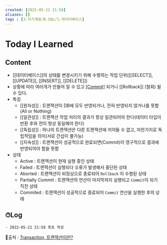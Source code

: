 ```yaml
---
created: [2022-05-21 21:58]
aliases: []
tags : [3.자기계발/B.SQL/1.데이터베이스]
---
```

# Today I Learned
## Content
- [[데이터베이스]]의 상태를 변경시키기 위해 수행하는 작업 단위([[SELECT]], [[UPDATE]], [[INSERT]], [[DELETE]])
- 상황에 따라 여러개가 만들어 질 수 있고 [[Commit]](저장) 되거나 [[Rollback]] (철회) 될 수 있다.
- 특징
	- [[원자성]] : 트랜잭션이 DB에 모두 반영되거나, 전혀 반영되지 않거나를 뜻함(All or Nothing)
	- [[일관성]] : 트랜잭션 작업 처리의 결과가 항상 일관되어야 한다(데이터 타입이 반환 후와 전이 항상 동일해야 한다)
	- [[독립성]] : 하나의 트랜잭션은 다른 트랜잭션에 끼어들 수 없고, 마찬가지로 독립적임을 의미(서로 간섭이 불가능)
	- [[지속성]] : 트랜잭션이 성공적으로 완료되면(Commit)이 영구적으로 결과에 반영되어야 함을 뜻함
- 상태
	- Active : 트랜잭션이 현재 실행 중인 상태
	- Failed : 트랜잭션이 실행되다 오류가 발생해서 중단된 상태
	- Aborted : 트랜잭션이 비정상으로 종료되어 `Rollback` 이 수행된 상태
	- Partially Commit : 트랜잭션의 연산이 마지막까지 실행되고 `Commit`이 되기 직전 상태
	- Commited : 트랜잭션이 성공적으로 종료되어 `Commit` 연산을 실행한 후의 상태

## ⏱Log
	- 2022-05-21 21:58 최초 작성


📙출처 : [Transaction, 트랜잭션이란?](https://wonit.tistory.com/462)